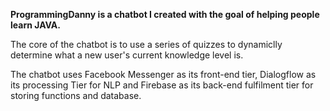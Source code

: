 **ProgrammingDanny is a chatbot I created with the goal of helping people learn JAVA.**

The core of the chatbot is to use a series of quizzes to dynamiclly determine what a new user's current knowledge level is.

The chatbot uses Facebook Messenger as its front-end tier, Dialogflow as its processing Tier for NLP and Firebase as its back-end fulfilment tier for storing functions and database.
